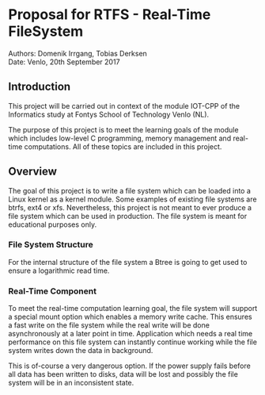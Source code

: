 # Proposal for RTFS - Real-Time FileSystem
Authors: Domenik Irrgang, Tobias Derksen <br>
Date: Venlo, 20th September 2017

## Introduction
This project will be carried out in context of the module IOT-CPP of the Informatics study at Fontys School of Technology Venlo (NL).

The purpose of this project is to meet the learning goals of the module which includes low-level C programming, memory management and real-time computations. All of these topics are included in this project.

## Overview
The goal of this project is to write a file system which can be loaded into a Linux kernel as a kernel module. Some examples of existing file systems are btrfs, ext4 or xfs.
Nevertheless, this project is not meant to ever produce a file system which can be used in production. The file system is meant for educational purposes only.

### File System Structure
For the internal structure of the file system a Btree is going to get used to ensure a logarithmic read time. 

### Real-Time Component
To meet the real-time computation learning goal, the file system will support a special mount option which enables a memory write cache. This ensures a fast write on the file system while the real write will be done asynchronously at a later point in time. Application which needs a real time performance on this file system can instantly continue working while the file system writes down the data in background.

This is of-course a very dangerous option. If the power supply fails before all data has been written to disks, data will be lost and possibly the file system will be in an inconsistent state.
